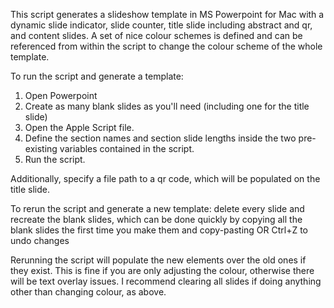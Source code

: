 This script generates a slideshow template in MS Powerpoint for Mac with a dynamic slide indicator, slide counter, title slide including abstract and qr, and content slides. A set of nice colour schemes is defined and can be referenced from within the script to change the colour scheme of the whole template.

To run the script and generate a template: 
  1. Open Powerpoint
  2. Create as many blank slides as you'll need (including one for the title slide)
  3. Open the Apple Script file.
  4. Define the section names and section slide lengths inside the two pre-existing variables contained in the script.
  5. Run the script.

Additionally, specify a file path to a qr code, which will be populated on the title slide.

To rerun the script and generate a new template: delete every slide and recreate the blank slides, which can be done quickly by copying all the blank slides the first time you make them and copy-pasting     OR     Ctrl+Z to undo changes

Rerunning the script will populate the new elements over the old ones if they exist. This is fine if you are only adjusting the colour, otherwise there will be text overlay issues. I recommend clearing all slides if doing anything other than changing colour, as above.
  
